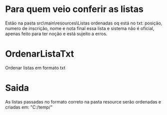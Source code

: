 # Para quem veio conferir as listas
Estão na pasta src\main\resources\Listas ordenadas
oq está no txt: posição, numero de inscrição, nome e nota final
essa lista e sistema não é oficial, apenas feito para ter noção e está sujeito a erros.


# OrdenarListaTxt
Ordenar listas em formato txt

# Saida
As listas passadas no formato correto na pasta resource serão ordenadas e criadas em: "C:/temp/"
